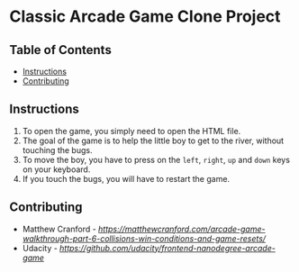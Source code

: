# Classic Arcade Game Clone Project

## Table of Contents

- [Instructions](#instructions)
- [Contributing](#contributing)

## Instructions

1. To open the game, you simply need to open the HTML file.
2. The goal of the game is to help the little boy to get to the river, without touching the bugs.
3. To move the boy, you have to press on the `left`, `right`, `up` and `down` keys on your keyboard.
4. If you touch the bugs, you will have to restart the game.

## Contributing

- Matthew Cranford - _https://matthewcranford.com/arcade-game-walkthrough-part-6-collisions-win-conditions-and-game-resets/_
- Udacity - _https://github.com/udacity/frontend-nanodegree-arcade-game_
